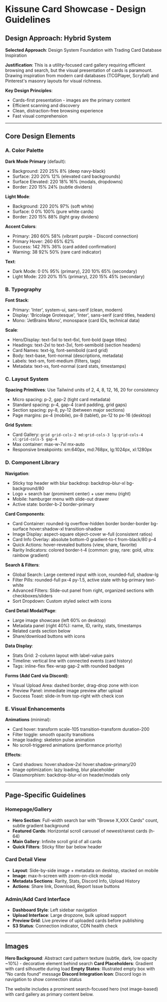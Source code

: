# Kissune Card Showcase - Design Guidelines

## Design Approach: Hybrid System

**Selected Approach**: Design System Foundation with Trading Card Database Inspiration

**Justification**: This is a utility-focused card gallery requiring efficient browsing and search, but the visual presentation of cards is paramount. Drawing inspiration from modern card databases (TCGPlayer, Scryfall) and Pinterest's masonry layouts for visual richness.

**Key Design Principles**:
- Cards-first presentation - images are the primary content
- Efficient scanning and discovery
- Clean, distraction-free browsing experience
- Fast visual comprehension

---

## Core Design Elements

### A. Color Palette

**Dark Mode Primary** (default):
- Background: 220 25% 8% (deep navy-black)
- Surface: 220 20% 12% (elevated card backgrounds)
- Surface Elevated: 220 18% 16% (modals, dropdowns)
- Border: 220 15% 24% (subtle dividers)

**Light Mode**:
- Background: 220 20% 97% (soft white)
- Surface: 0 0% 100% (pure white cards)
- Border: 220 15% 88% (light gray dividers)

**Accent Colors**:
- Primary: 260 60% 58% (vibrant purple - Discord connection)
- Primary Hover: 260 65% 62%
- Success: 142 76% 36% (card added confirmation)
- Warning: 38 92% 50% (rare card indicator)

**Text**:
- Dark Mode: 0 0% 95% (primary), 220 10% 65% (secondary)
- Light Mode: 220 20% 15% (primary), 220 15% 45% (secondary)

### B. Typography

**Font Stack**:
- Primary: 'Inter', system-ui, sans-serif (clean, modern)
- Display: 'Bricolage Grotesque', 'Inter', sans-serif (card titles, headers)
- Mono: 'JetBrains Mono', monospace (card IDs, technical data)

**Scale**:
- Hero/Display: text-5xl to text-6xl, font-bold (page titles)
- Headings: text-2xl to text-3xl, font-semibold (section headers)
- Card Names: text-lg, font-semibold (card grid)
- Body: text-base, font-normal (descriptions, metadata)
- Labels: text-sm, font-medium (filters, tags)
- Metadata: text-xs, font-normal (card stats, timestamps)

### C. Layout System

**Spacing Primitives**: Use Tailwind units of 2, 4, 8, 12, 16, 20 for consistency
- Micro spacing: p-2, gap-2 (tight card metadata)
- Standard spacing: p-4, gap-4 (card padding, grid gaps)
- Section spacing: py-8, py-12 (between major sections)
- Page margins: px-4 (mobile), px-8 (tablet), px-12 to px-16 (desktop)

**Grid System**:
- Card Gallery: `grid grid-cols-2 md:grid-cols-3 lg:grid-cols-4 xl:grid-cols-5 gap-4`
- Max container: max-w-7xl mx-auto
- Responsive breakpoints: sm:640px, md:768px, lg:1024px, xl:1280px

### D. Component Library

**Navigation**:
- Sticky top header with blur backdrop: backdrop-blur-xl bg-background/80
- Logo + search bar (prominent center) + user menu (right)
- Mobile: hamburger menu with slide-out drawer
- Active state: border-b-2 border-primary

**Card Components**:
- Card Container: rounded-lg overflow-hidden border border-border bg-surface hover:shadow-xl transition-shadow
- Image Display: aspect-square object-cover w-full (consistent ratios)
- Card Info Overlay: absolute bottom-0 gradient-to-t from-black/80 p-4
- Quick Actions: hover-revealed buttons (view, share, favorite)
- Rarity Indicators: colored border-t-4 (common: gray, rare: gold, ultra: rainbow gradient)

**Search & Filters**:
- Global Search: Large centered input with icon, rounded-full, shadow-lg
- Filter Pills: rounded-full px-4 py-1.5, active state with bg-primary text-white
- Advanced Filters: Slide-out panel from right, organized sections with checkboxes/sliders
- Sort Dropdown: Custom styled select with icons

**Card Detail Modal/Page**:
- Large image showcase (left 60% on desktop)
- Metadata panel (right 40%): name, ID, rarity, stats, timestamps
- Related cards section below
- Share/download buttons with icons

**Data Display**:
- Stats Grid: 2-column layout with label-value pairs
- Timeline: vertical line with connected events (card history)
- Tags: inline-flex flex-wrap gap-2 with rounded badges

**Forms (Add Card via Discord)**:
- Visual Upload Area: dashed border, drag-drop zone with icon
- Preview Panel: immediate image preview after upload
- Success Toast: slide-in from top-right with check icon

### E. Visual Enhancements

**Animations** (minimal):
- Card hover: transform scale-105 transition-transform duration-200
- Filter toggle: smooth opacity transitions
- Image loading: skeleton pulse animation
- No scroll-triggered animations (performance priority)

**Effects**:
- Card shadows: hover:shadow-2xl hover:shadow-primary/20
- Image optimization: lazy loading, blur placeholder
- Glassmorphism: backdrop-blur-xl on header/modals only

---

## Page-Specific Guidelines

### Homepage/Gallery
- **Hero Section**: Full-width search bar with "Browse X,XXX Cards" count, subtle gradient background
- **Featured Cards**: Horizontal scroll carousel of newest/rarest cards (h-64)
- **Main Gallery**: Infinite scroll grid of all cards
- **Quick Filters**: Sticky filter bar below header

### Card Detail View
- **Layout**: Side-by-side image + metadata on desktop, stacked on mobile
- **Image**: max-h-screen with zoom-on-click modal
- **Metadata Sections**: Rarity, Stats, Discord Info, Upload History
- **Actions**: Share link, Download, Report Issue buttons

### Admin/Add Card Interface
- **Dashboard Style**: Left sidebar navigation
- **Upload Interface**: Large dropzone, bulk upload support
- **Preview Grid**: Live preview of uploaded cards before publishing
- **S3 Status**: Connection indicator, CDN health check

---

## Images

**Hero Background**: Abstract card pattern texture (subtle, dark, low opacity ~10%) - decorative element behind search
**Card Placeholders**: Gradient with card silhouette during load
**Empty States**: Illustrated empty box with "No cards found" message
**Discord Integration Icon**: Discord logo in navigation to show connection status

The website includes a prominent search-focused hero (not image-based) with card gallery as primary content below.